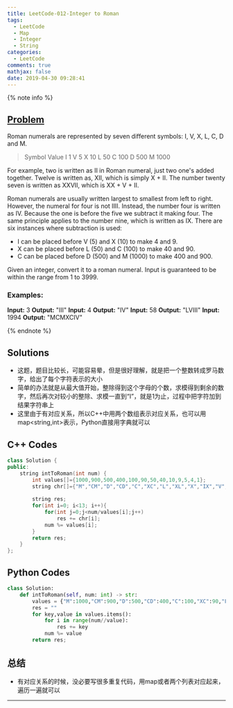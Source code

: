 ```yaml
---
title: LeetCode-012-Integer to Roman
tags:
  - LeetCode
  - Map
  - Integer
  - String
categories:
  - LeetCode
comments: true
mathjax: false
date: 2019-04-30 09:28:41
---
```


<meta name="referrer" content="no-referrer" />

{% note info %}
## [Problem](https://leetcode.com/problems/integer-to-roman/)   
Roman numerals are represented by seven different symbols: I, V, X, L, C, D and M.
> Symbol       Value
> I             1
> V             5
> X             10
> L             50
> C             100
> D             500
> M             1000

For example, two is written as II in Roman numeral, just two one's added together. Twelve is written as, XII, which is simply X + II. The number twenty seven is written as XXVII, which is XX + V + II.

Roman numerals are usually written largest to smallest from left to right. However, the numeral for four is not IIII. Instead, the number four is written as IV. Because the one is before the five we subtract it making four. The same principle applies to the number nine, which is written as IX. There are six instances where subtraction is used:

- I can be placed before V (5) and X (10) to make 4 and 9. 
- X can be placed before L (50) and C (100) to make 40 and 90. 
- C can be placed before D (500) and M (1000) to make 400 and 900.

Given an integer, convert it to a roman numeral. Input is guaranteed to be within the range from 1 to 3999.

### Examples:
**Input:** 3
**Output:** "III"
**Input:** 4
**Output:** "IV"
**Input:** 58
**Output:** "LVIII"
**Input:** 1994
**Output:** "MCMXCIV"

{% endnote %}
<!--more-->

## Solutions
- 这题，题目比较长，可能容易晕，但是很好理解，就是把一个整数转成罗马数字，给出了每个字符表示的大小
- 简单的办法就是从最大值开始，整除得到这个字母的个数，求模得到剩余的数字，然后再次对较小的整除、求模一直到“I”，就是1为止，过程中把字符加到结果字符串上
- 这里由于有对应关系，所以C++中用两个数组表示对应关系，也可以用map<string,int>表示，Python直接用字典就可以


## C++ Codes

```C++
class Solution {
public:
    string intToRoman(int num) {
        int values[]={1000,900,500,400,100,90,50,40,10,9,5,4,1};
        string chr[]={"M","CM","D","CD","C","XC","L","XL","X","IX","V","IV","I"};
        
        string res;
        for(int i=0; i<13; i++){
            for(int j=0;j<num/values[i];j++)
                res += chr[i];
            num %= values[i];
        }
        return res;
    }
};
```

## Python Codes

```python
class Solution:
    def intToRoman(self, num: int) -> str:
        values = {"M":1000,"CM":900,"D":500,"CD":400,"C":100,"XC":90,"L":50,"XL":40,"X":10,"IX":9,"V":5,"IV":4,"I":1}
        res = ""
        for key,value in values.items():
            for i in range(num//value):
                res += key
            num %= value                
        return res;
```

## 总结
- 有对应关系的时候，没必要写很多重复代码，用map或者两个列表对应起来，遍历一遍就可以 


------

